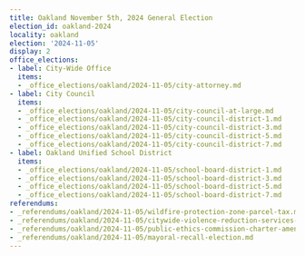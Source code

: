 ```yaml
---
title: Oakland November 5th, 2024 General Election
election_id: oakland-2024
locality: oakland
election: '2024-11-05'
display: 2
office_elections:
- label: City-Wide Office
  items:
  - _office_elections/oakland/2024-11-05/city-attorney.md
- label: City Council
  items:
  - _office_elections/oakland/2024-11-05/city-council-at-large.md
  - _office_elections/oakland/2024-11-05/city-council-district-1.md
  - _office_elections/oakland/2024-11-05/city-council-district-3.md
  - _office_elections/oakland/2024-11-05/city-council-district-5.md
  - _office_elections/oakland/2024-11-05/city-council-district-7.md
- label: Oakland Unified School District
  items:
  - _office_elections/oakland/2024-11-05/school-board-district-1.md
  - _office_elections/oakland/2024-11-05/school-board-district-3.md
  - _office_elections/oakland/2024-11-05/school-board-district-5.md
  - _office_elections/oakland/2024-11-05/school-board-district-7.md
referendums:
- _referendums/oakland/2024-11-05/wildfire-protection-zone-parcel-tax.md
- _referendums/oakland/2024-11-05/citywide-violence-reduction-services-parcel-tax.md
- _referendums/oakland/2024-11-05/public-ethics-commission-charter-amendment.md
- _referendums/oakland/2024-11-05/mayoral-recall-election.md
---
```

